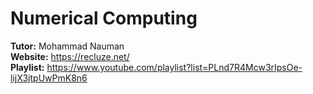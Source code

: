 # Numerical Computing

**Tutor:** Mohammad Nauman  
**Website:** https://recluze.net/  
**Playlist:** https://www.youtube.com/playlist?list=PLnd7R4Mcw3rIpsOe-lijX3jtpUwPmK8n6  